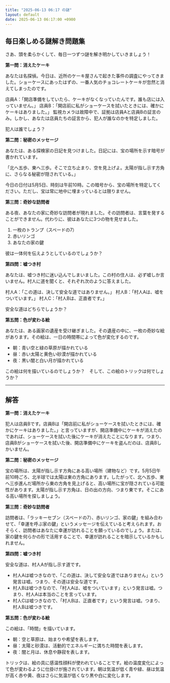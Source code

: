 ```yaml
---
title: "2025-06-13 06:17 の謎"
layout: default
date: 2025-06-13 06:17:00 +0900
---
```

## 毎日楽しめる謎解き問題集

さあ、頭を柔らかくして、毎日一つずつ謎を解き明かしていきましょう！

**第一問：消えたケーキ**

あなたは名探偵。今日は、近所のケーキ屋さんで起きた事件の調査にやってきました。ショーケースにあったはずの、一番人気のチョコレートケーキが忽然と消えてしまったのです。

店員A：「開店準備をしていたら、ケーキがなくなっていたんです。誰も店には入っていません。」
店員B：「開店前に私がショーケースを拭いたときには、確かにケーキはありました。」
監視カメラは故障中で、証拠は店員Aと店員Bの証言のみ。しかし、あなたは店員たちの証言から、犯人が誰なのかを特定しました。

犯人は誰でしょう？

**第二問：秘密のメッセージ**

あなたは、ある探検家の日記を見つけました。日記には、宝の場所を示す暗号が書かれています。

「北へ五歩、東へ三歩。そこで立ち止まり、空を見上げよ。太陽が指し示す方角に、さらなる秘密が隠されている。」

今日の日付は5月5日、時刻は午前10時。この暗号から、宝の場所を特定してください。ただし、宝は常に地中に埋まっているとは限りません。

**第三問：奇妙な訪問者**

ある夜、あなたの家に奇妙な訪問者が現れました。その訪問者は、言葉を発することができません。代わりに、彼はあなたに3つの物を見せました。

1.  一枚のトランプ（スペードの7）
2.  赤いリンゴ
3.  あなたの家の鍵

彼は一体何を伝えようとしているのでしょうか？

**第四問：嘘つき村**

あなたは、嘘つき村に迷い込んでしまいました。この村の住人は、必ず嘘しか言いません。村人に道を聞くと、それぞれ次のように答えました。

村人A：「この道は、決して安全な道ではありません。」
村人B：「村人Aは、嘘をついています。」
村人C：「村人Bは、正直者です。」

安全な道はどちらでしょうか？

**第五問：色が変わる絵**

あなたは、ある画家の遺産を受け継ぎました。その遺産の中に、一枚の奇妙な絵があります。その絵は、一日の時間帯によって色が変化するのです。

*   朝：青い空と緑の草原が描かれている
*   昼：赤い太陽と黄色い砂漠が描かれている
*   夜：黒い闇と白い月が描かれている

この絵は何を描いているのでしょうか？　そして、この絵のトリックは何でしょうか？

---

## 解答

**第一問：消えたケーキ**

犯人は店員Bです。店員Bは「開店前に私がショーケースを拭いたときには、確かにケーキはありました。」と言っていますが、開店準備中にケーキが消えたのであれば、ショーケースを拭いた後にケーキが消えたことになります。つまり、店員Bがショーケースを拭いた後、開店準備中にケーキを盗んだのは、店員Bしかいません。

**第二問：秘密のメッセージ**

宝の場所は、太陽が指し示す方角にある高い場所（建物など）です。5月5日午前10時ごろ、北半球では太陽は東の方角にあります。したがって、北へ五歩、東へ三歩進んだ場所から東の方角を見上げると、高い場所に宝が隠されている可能性があります。太陽が指し示す方角は、日の出の方向、つまり東です。そこにある高い場所を探しましょう。

**第三問：奇妙な訪問者**

訪問者は、「ラッキーセブン（スペードの7）、赤いリンゴ、家の鍵」を組み合わせて、「幸運を呼ぶ家の鍵」というメッセージを伝えていると考えられます。おそらく、訪問者はあなたに幸運が訪れることを願っているのでしょう。または、家の鍵を何らかの形で活用することで、幸運が訪れることを暗示しているかもしれません。

**第四問：嘘つき村**

安全な道は、村人Aが指し示す道です。

*   村人Aは嘘つきなので、「この道は、決して安全な道ではありません」という発言は嘘。つまり、その道は安全な道です。
*   村人Bは嘘つきなので、「村人Aは、嘘をついています」という発言は嘘。つまり、村人Aは本当のことを言っています。
*   村人Cは嘘つきなので、「村人Bは、正直者です」という発言は嘘。つまり、村人Bは嘘つきです。

**第五問：色が変わる絵**

この絵は、「時間」を描いています。

*   朝：空と草原は、始まりや希望を表します。
*   昼：太陽と砂漠は、活動的でエネルギーに満ちた時間を表します。
*   夜：闇と月は、休息や静寂を表します。

トリックは、絵の具に感温性顔料が使われていることです。絵の温度変化によって色が変わるように仕掛けが施されています。朝は気温が低く青や緑、昼は気温が高く赤や黄、夜はさらに気温が低くなり黒や白に変化します。
